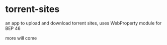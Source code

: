# torrent-sites

an app to upload and download torrent sites, uses WebProperty module for BEP 46

more will come